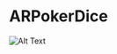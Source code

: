 # ARPokerDice


![Alt Text](https://www.dropbox.com/s/xb397c8id4imwdu/ezgif.com-gif-maker.gif?dl=0)

